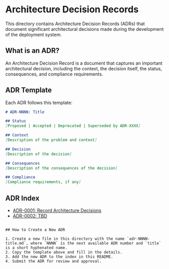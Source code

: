 # Architecture Decision Records

This directory contains Architecture Decision Records (ADRs) that document significant architectural decisions made during the development of the deployment system.

## What is an ADR?

An Architecture Decision Record is a document that captures an important architectural decision, including the context, the decision itself, the status, consequences, and compliance requirements.

## ADR Template

Each ADR follows this template:

```markdown
# ADR-NNNN: Title

## Status
[Proposed | Accepted | Deprecated | Superseded by ADR-XXXX]

## Context
[Description of the problem and context]

## Decision
[Description of the decision]

## Consequences
[Description of the consequences of the decision]

## Compliance
[Compliance requirements, if any]
```

## ADR Index

- [ADR-0001: Record Architecture Decisions](adr-0001-record-architecture-decisions.md)
- [ADR-0002: TBD](adr-0002-tbd.md)
```

## How to Create a New ADR

1. Create a new file in this directory with the name `adr-NNNN-title.md`, where `NNNN` is the next available ADR number and `title` is a short hyphenated name.
2. Copy the template above and fill in the details.
3. Add the new ADR to the index in this README.
4. Submit the ADR for review and approval. 